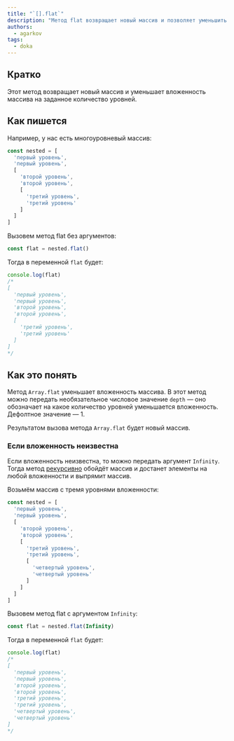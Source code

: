 ```yaml
---
title: "`[].flat`"
description: "Метод flat возвращает новый массив и позволяет уменьшить вложенность массива на заданное количество уровней"
authors:
  - agarkov
tags:
  - doka
---
```


## Кратко

Этот метод возвращает новый массив и уменьшает вложенность массива на заданное количество уровней.

## Как пишется

Например, у нас есть многоуровневый массив:

```js
const nested = [
  'первый уровень',
  'первый уровень',
  [
    'второй уровень',
    'второй уровень',
    [
      'третий уровень',
      'третий уровень'
    ]
  ]
]
```

Вызовем метод flat без аргументов:

```js
const flat = nested.flat()
```

Тогда в переменной `flat` будет:

```js
console.log(flat)
/*
[
  'первый уровень',
  'первый уровень',
  'второй уровень',
  'второй уровень',
  [
    'третий уровень',
    'третий уровень'
  ]
]
*/
```

## Как это понять

Метод `Array.flat` уменьшает вложенность массива. В этот метод можно передать необязательное числовое значение `depth` — оно обозначает на какое количество уровней уменьшается вложенность. Дефолтное значение — 1.

Результатом вызова метода `Array.flat` будет новый массив.

### Если вложенность неизвестна

Если вложенность неизвестна, то можно передать аргумент `Infinity`. Тогда метод [рекурсивно](/js/recursion/) обойдёт массив и достанет элементы на любой вложенности и выпрямит массив.

Возьмём массив с тремя уровнями вложенности:

```js
const nested = [
  'первый уровень',
  'первый уровень',
  [
    'второй уровень',
    'второй уровень',
    [
      'третий уровень',
      'третий уровень',
      [
        'четвертый уровень',
        'четвертый уровень'
      ]
    ]
  ]
]
```

Вызовем метод flat с аргументом `Infinity`:

```js
const flat = nested.flat(Infinity)
```

Тогда в переменной `flat` будет:

```js
console.log(flat)
/*
[
  'первый уровень',
  'первый уровень',
  'второй уровень',
  'второй уровень',
  'третий уровень',
  'третий уровень',
  'четвертый уровень',
  'четвертый уровень'
]
*/
```
